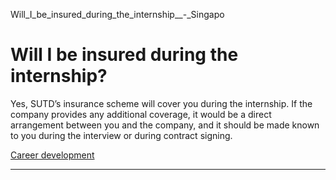 Will_I_be_insured_during_the_internship__-_Singapo



Will I be insured during the internship?
========================================

Yes, SUTD’s insurance scheme will cover you during the internship. If the company provides any additional coverage, it would be a direct arrangement between you and the company, and it should be made known to you during the interview or during contract signing.

[Career development](https://www.sutd.edu.sg/tag/career-development/)

---

